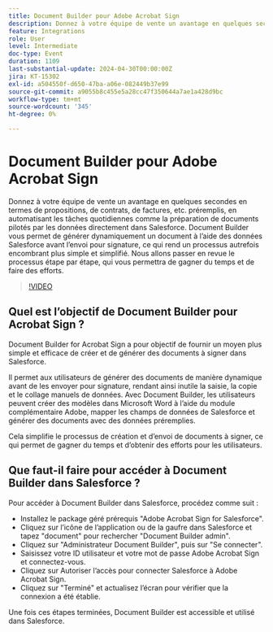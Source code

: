 ```yaml
---
title: Document Builder pour Adobe Acrobat Sign
description: Donnez à votre équipe de vente un avantage en quelques secondes en termes de propositions, de contrats, de factures, etc. préremplis, en automatisant les tâches quotidiennes comme la préparation de documents pilotés par les données directement dans Salesforce. Document Builder vous permet de générer dynamiquement un document à l’aide des données Salesforce avant l’envoi pour signature, ce qui rend un processus autrefois encombrant plus simple et simplifié.
feature: Integrations
role: User
level: Intermediate
doc-type: Event
duration: 1109
last-substantial-update: 2024-04-30T00:00:00Z
jira: KT-15302
exl-id: a504550f-d650-47ba-a06e-082449b37e99
source-git-commit: a9055b8c455e5a28cc47f350644a7ae1a428d9bc
workflow-type: tm+mt
source-wordcount: '345'
ht-degree: 0%

---
```


# Document Builder pour Adobe Acrobat Sign

Donnez à votre équipe de vente un avantage en quelques secondes en termes de propositions, de contrats, de factures, etc. préremplis, en automatisant les tâches quotidiennes comme la préparation de documents pilotés par les données directement dans Salesforce. Document Builder vous permet de générer dynamiquement un document à l’aide des données Salesforce avant l’envoi pour signature, ce qui rend un processus autrefois encombrant plus simple et simplifié. Nous allons passer en revue le processus étape par étape, qui vous permettra de gagner du temps et de faire des efforts.

>[!VIDEO](https://video.tv.adobe.com/v/3428193/?learn=on)

## Quel est l’objectif de Document Builder pour Acrobat Sign ?

Document Builder for Acrobat Sign a pour objectif de fournir un moyen plus simple et efficace de créer et de générer des documents à signer dans Salesforce.

Il permet aux utilisateurs de générer des documents de manière dynamique avant de les envoyer pour signature, rendant ainsi inutile la saisie, la copie et le collage manuels de données. Avec Document Builder, les utilisateurs peuvent créer des modèles dans Microsoft Word à l’aide du module complémentaire Adobe, mapper les champs de données de Salesforce et générer des documents avec des données préremplies.

Cela simplifie le processus de création et d’envoi de documents à signer, ce qui permet de gagner du temps et d’obtenir des efforts pour les utilisateurs.

## Que faut-il faire pour accéder à Document Builder dans Salesforce ?

Pour accéder à Document Builder dans Salesforce, procédez comme suit :

* Installez le package géré prérequis &quot;Adobe Acrobat Sign for Salesforce&quot;.
* Cliquez sur l’icône de l’application ou de la gaufre dans Salesforce et tapez &quot;document&quot; pour rechercher &quot;Document Builder admin&quot;.
* Cliquez sur &quot;Administrateur Document Builder&quot;, puis sur &quot;Se connecter&quot;.
* Saisissez votre ID utilisateur et votre mot de passe Adobe Acrobat Sign et connectez-vous.
* Cliquez sur Autoriser l’accès pour connecter Salesforce à Adobe Acrobat Sign.
* Cliquez sur &quot;Terminé&quot; et actualisez l’écran pour vérifier que la connexion a été établie.

Une fois ces étapes terminées, Document Builder est accessible et utilisé dans Salesforce.
